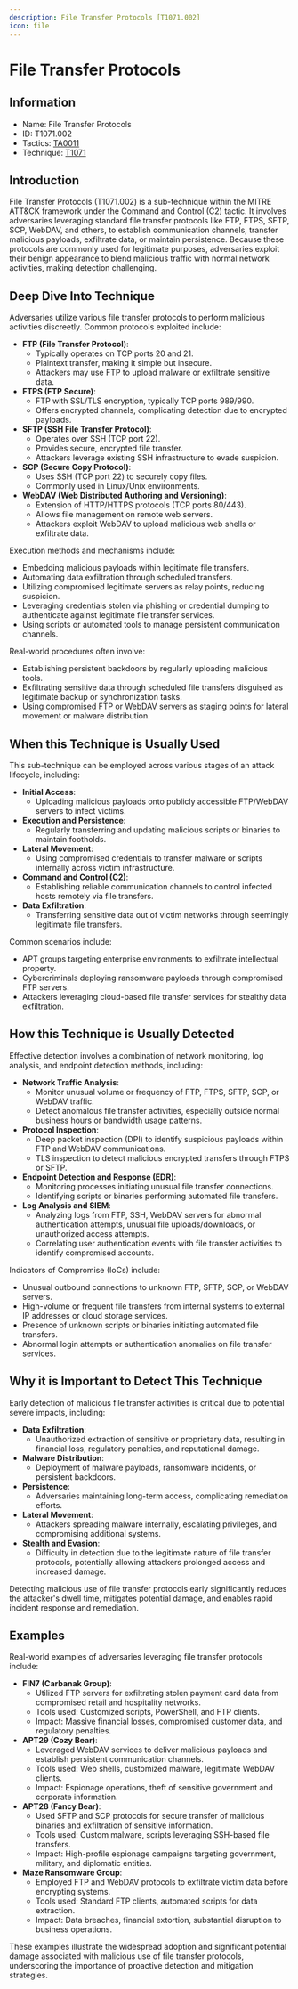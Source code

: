 ```yaml
---
description: File Transfer Protocols [T1071.002]
icon: file
---
```


# File Transfer Protocols

## Information

* Name: File Transfer Protocols
* ID: T1071.002
* Tactics: [TA0011](../)
* Technique: [T1071](./)

## Introduction

File Transfer Protocols (T1071.002) is a sub-technique within the MITRE ATT\&CK framework under the Command and Control (C2) tactic. It involves adversaries leveraging standard file transfer protocols like FTP, FTPS, SFTP, SCP, WebDAV, and others, to establish communication channels, transfer malicious payloads, exfiltrate data, or maintain persistence. Because these protocols are commonly used for legitimate purposes, adversaries exploit their benign appearance to blend malicious traffic with normal network activities, making detection challenging.

## Deep Dive Into Technique

Adversaries utilize various file transfer protocols to perform malicious activities discreetly. Common protocols exploited include:

* **FTP (File Transfer Protocol)**:
  * Typically operates on TCP ports 20 and 21.
  * Plaintext transfer, making it simple but insecure.
  * Attackers may use FTP to upload malware or exfiltrate sensitive data.
* **FTPS (FTP Secure)**:
  * FTP with SSL/TLS encryption, typically TCP ports 989/990.
  * Offers encrypted channels, complicating detection due to encrypted payloads.
* **SFTP (SSH File Transfer Protocol)**:
  * Operates over SSH (TCP port 22).
  * Provides secure, encrypted file transfer.
  * Attackers leverage existing SSH infrastructure to evade suspicion.
* **SCP (Secure Copy Protocol)**:
  * Uses SSH (TCP port 22) to securely copy files.
  * Commonly used in Linux/Unix environments.
* **WebDAV (Web Distributed Authoring and Versioning)**:
  * Extension of HTTP/HTTPS protocols (TCP ports 80/443).
  * Allows file management on remote web servers.
  * Attackers exploit WebDAV to upload malicious web shells or exfiltrate data.

Execution methods and mechanisms include:

* Embedding malicious payloads within legitimate file transfers.
* Automating data exfiltration through scheduled transfers.
* Utilizing compromised legitimate servers as relay points, reducing suspicion.
* Leveraging credentials stolen via phishing or credential dumping to authenticate against legitimate file transfer services.
* Using scripts or automated tools to manage persistent communication channels.

Real-world procedures often involve:

* Establishing persistent backdoors by regularly uploading malicious tools.
* Exfiltrating sensitive data through scheduled file transfers disguised as legitimate backup or synchronization tasks.
* Using compromised FTP or WebDAV servers as staging points for lateral movement or malware distribution.

## When this Technique is Usually Used

This sub-technique can be employed across various stages of an attack lifecycle, including:

* **Initial Access**:
  * Uploading malicious payloads onto publicly accessible FTP/WebDAV servers to infect victims.
* **Execution and Persistence**:
  * Regularly transferring and updating malicious scripts or binaries to maintain footholds.
* **Lateral Movement**:
  * Using compromised credentials to transfer malware or scripts internally across victim infrastructure.
* **Command and Control (C2)**:
  * Establishing reliable communication channels to control infected hosts remotely via file transfers.
* **Data Exfiltration**:
  * Transferring sensitive data out of victim networks through seemingly legitimate file transfers.

Common scenarios include:

* APT groups targeting enterprise environments to exfiltrate intellectual property.
* Cybercriminals deploying ransomware payloads through compromised FTP servers.
* Attackers leveraging cloud-based file transfer services for stealthy data exfiltration.

## How this Technique is Usually Detected

Effective detection involves a combination of network monitoring, log analysis, and endpoint detection methods, including:

* **Network Traffic Analysis**:
  * Monitor unusual volume or frequency of FTP, FTPS, SFTP, SCP, or WebDAV traffic.
  * Detect anomalous file transfer activities, especially outside normal business hours or bandwidth usage patterns.
* **Protocol Inspection**:
  * Deep packet inspection (DPI) to identify suspicious payloads within FTP and WebDAV communications.
  * TLS inspection to detect malicious encrypted transfers through FTPS or SFTP.
* **Endpoint Detection and Response (EDR)**:
  * Monitoring processes initiating unusual file transfer connections.
  * Identifying scripts or binaries performing automated file transfers.
* **Log Analysis and SIEM**:
  * Analyzing logs from FTP, SSH, WebDAV servers for abnormal authentication attempts, unusual file uploads/downloads, or unauthorized access attempts.
  * Correlating user authentication events with file transfer activities to identify compromised accounts.

Indicators of Compromise (IoCs) include:

* Unusual outbound connections to unknown FTP, SFTP, SCP, or WebDAV servers.
* High-volume or frequent file transfers from internal systems to external IP addresses or cloud storage services.
* Presence of unknown scripts or binaries initiating automated file transfers.
* Abnormal login attempts or authentication anomalies on file transfer services.

## Why it is Important to Detect This Technique

Early detection of malicious file transfer activities is critical due to potential severe impacts, including:

* **Data Exfiltration**:
  * Unauthorized extraction of sensitive or proprietary data, resulting in financial loss, regulatory penalties, and reputational damage.
* **Malware Distribution**:
  * Deployment of malware payloads, ransomware incidents, or persistent backdoors.
* **Persistence**:
  * Adversaries maintaining long-term access, complicating remediation efforts.
* **Lateral Movement**:
  * Attackers spreading malware internally, escalating privileges, and compromising additional systems.
* **Stealth and Evasion**:
  * Difficulty in detection due to the legitimate nature of file transfer protocols, potentially allowing attackers prolonged access and increased damage.

Detecting malicious use of file transfer protocols early significantly reduces the attacker's dwell time, mitigates potential damage, and enables rapid incident response and remediation.

## Examples

Real-world examples of adversaries leveraging file transfer protocols include:

* **FIN7 (Carbanak Group)**:
  * Utilized FTP servers for exfiltrating stolen payment card data from compromised retail and hospitality networks.
  * Tools used: Customized scripts, PowerShell, and FTP clients.
  * Impact: Massive financial losses, compromised customer data, and regulatory penalties.
* **APT29 (Cozy Bear)**:
  * Leveraged WebDAV services to deliver malicious payloads and establish persistent communication channels.
  * Tools used: Web shells, customized malware, legitimate WebDAV clients.
  * Impact: Espionage operations, theft of sensitive government and corporate information.
* **APT28 (Fancy Bear)**:
  * Used SFTP and SCP protocols for secure transfer of malicious binaries and exfiltration of sensitive information.
  * Tools used: Custom malware, scripts leveraging SSH-based file transfers.
  * Impact: High-profile espionage campaigns targeting government, military, and diplomatic entities.
* **Maze Ransomware Group**:
  * Employed FTP and WebDAV protocols to exfiltrate victim data before encrypting systems.
  * Tools used: Standard FTP clients, automated scripts for data extraction.
  * Impact: Data breaches, financial extortion, substantial disruption to business operations.

These examples illustrate the widespread adoption and significant potential damage associated with malicious use of file transfer protocols, underscoring the importance of proactive detection and mitigation strategies.
